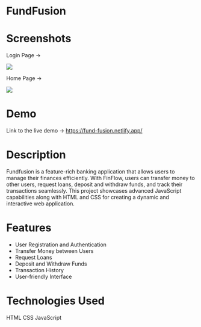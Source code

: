# FundFusion

# Screenshots
Login Page ->

![](https://postimg.cc/NyLTDprP)

Home Page ->

![](https://postimg.cc/n9vnqjYh)

# Demo
Link to the live demo -> https://fund-fusion.netlify.app/

# Description
Fundfusion is a feature-rich banking application that allows users to manage their finances efficiently. With FinFlow, users can transfer money to other users, request loans, deposit and withdraw funds, and track their transactions seamlessly. This project showcases advanced JavaScript capabilities along with HTML and CSS for creating a dynamic and interactive web application.

# Features
- User Registration and Authentication
- Transfer Money between Users
- Request Loans
- Deposit and Withdraw Funds
- Transaction History
- User-friendly Interface

# Technologies Used
HTML
CSS
JavaScript

